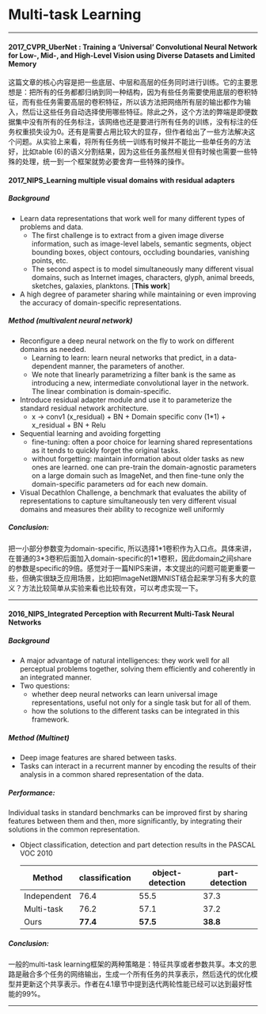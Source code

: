 <script type="text/javascript" src="http://cdn.mathjax.org/mathjax/latest/MathJax.js?config=default"></script>

# Multi-task Learning

---

#### 2017_CVPR_UberNet : Training a ‘Universal’ Convolutional Neural Network for Low-, Mid-, and High-Level Vision using Diverse Datasets and Limited Memory

这篇文章的核心内容是把一些底层、中层和高层的任务同时进行训练。它的主要思想是：把所有的任务都都归纳到同一种结构，因为有些任务需要使用底层的卷积特征，而有些任务需要高层的卷积特征，所以该方法把网络所有层的输出都作为输入，然后让这些任务自动选择使用哪些特征。除此之外，这个方法的弊端是即便数据集中没有所有的任务标注，该网络也还是要进行所有任务的训练，没有标注的任务权重损失设为0。还有是需要占用比较大的显存，但作者给出了一些方法解决这个问题。从实验上来看，将所有任务统一训练有时候并不能比一些单任务的方法好，比如table (6)的语义分割结果，因为这些任务虽然相关但有时候也需要一些特殊的处理，统一到一个框架就势必要舍弃一些特殊的操作。

#### 2017_NIPS_Learning multiple visual domains with residual adapters

##### Background
- Learn data representations that work well for many different types of problems and data.
    - The first challenge is to extract from a given image diverse information, such as image-level labels, semantic segments, object bounding boxes, object contours, occluding boundaries, vanishing points, etc. 
    - The second aspect is to model simultaneously many different visual domains, such as
Internet images, characters, glyph, animal breeds, sketches, galaxies, planktons. [**This work**]
- A high degree of parameter sharing while maintaining or even improving the accuracy of domain-specific representations.

##### Method (multivalent neural network)
- Reconfigure a deep neural network on the fly to work on different domains as needed.
    - Learning to learn: learn neural networks that predict, in a data-dependent manner, the parameters of another.
    - We note that linearly parametrizing a filter bank is the same as introducing a new, intermediate convolutional layer in the network. The linear combination is domain-specific.
- Introduce residual adapter module and use it to parameterize the standard residual network architecture.
    - x -> conv1 (x_residual) + BN + Domain specific conv (1*1) + x_residual + BN + Relu
- Sequential learning and avoiding forgetting
    - fine-tuning: often a poor choice for learning shared representations as it tends to quickly forget the original tasks.
    - without forgetting: maintain information about older tasks as new ones are learned. one can pre-train the domain-agnostic parameters on a large domain such as ImageNet, and then fine-tune only the domain-specific parameters αd for each new domain.
- Visual Decathlon Challenge, a benchmark that evaluates the ability of representations to capture simultaneously ten very different visual domains and measures their ability to recognize well uniformly

##### Conclusion:
把一小部分参数变为domain-specific, 所以选择1\*1卷积作为入口点。具体来讲，在普通的3\*3卷积后面加入domain-specific的1\*1卷积，因此domain之间share的参数是specific的9倍。感觉对于一篇NIPS来讲，本文提出的问题可能更重要一些，但确实很缺乏应用场景，比如把ImageNet跟MNIST结合起来学习有多大的意义？方法比较简单从实验来看也比较有效，可以考虑实现一下。

---

#### 2016_NIPS_Integrated Perception with Recurrent Multi-Task Neural Networks

##### Background
- A major advantage of natural intelligences: they work well for all perceptual problems together, solving them efficiently and coherently in an integrated manner.
- Two questions:
    - whether deep neural networks can learn universal image representations, useful not only for a single task but for all of them.
    - how the solutions to the different tasks can be integrated in this framework.

##### Method (Multinet)
- Deep image features are shared between tasks.
- Tasks can interact in a recurrent manner by encoding the results of their analysis in a common
shared representation of the data.


##### Performance: 
Individual tasks in standard benchmarks can be improved first by sharing features between them and then, more significantly, by integrating their solutions in the common representation.
- Object classification, detection and part detection results in the PASCAL VOC 2010

    |Method | classification | object-detection | part-detection |
    | ------ | ------ | ------ | ------ | 
    | Independent | 76.4 | 55.5 | 37.3 | 
    | Multi-task | 76.2 | 57.1 | 37.2 |
    | Ours | **77.4** | **57.5** | **38.8** |


##### Conclusion:
一般的multi-task learning框架的两种策略是：特征共享或者参数共享。本文的思路是融合多个任务的网络输出，生成一个所有任务的共享表示，然后迭代的优化模型并更新这个共享表示。作者在4.1章节中提到迭代两轮性能已经可以达到最好性能的99%。

---
